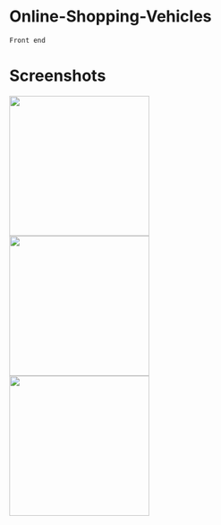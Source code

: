 # Online-Shopping-Vehicles
` Front end
    `
# Screenshots

<a href="http://i.imgur.com/OEMwQqI.png"><img src="http://i.imgur.com/OEMwQqI.png" align="left" width="250"></a>
<a href="http://i.imgur.com/fmdkDGs.png"><img src="http://i.imgur.com/fmdkDGs.png" align="left" width="250"></a>
<a href="http://i.imgur.com/JBA4ckd.png"><img src="http://i.imgur.com/JBA4ckd.png" align="left" width="250"></a>

